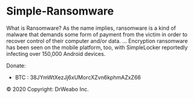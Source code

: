 # Simple-Ransomware
What is Ransomware? As the name implies, ransomware is a kind of malware that demands some form of payment from the victim in order to recover control of their computer and/or data. ... Encryption ransomware has been seen on the mobile platform, too, with SimpleLocker reportedly infecting over 150,000 Android devices.

Donate:

- BTC : 38JYmWtXezJj6xUMorcXZvn6kphmAZxZ66

© 2020 Copyright: DrWeabo Inc.
